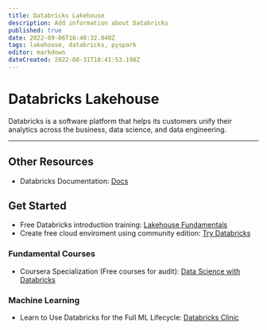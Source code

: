 ```yaml
---
title: Databricks Lakehouse
description: Add information about Databricks
published: true
date: 2022-09-06T16:48:32.040Z
tags: lakehouse, databricks, pyspark
editor: markdown
dateCreated: 2022-08-31T18:41:53.198Z
---
```


# Databricks Lakehouse
Databricks is a software platform that helps its customers unify their analytics across the business, data science, and data engineering.

---

## Other Resources
- Databricks Documentation: [Docs](https://docs.databricks.com/getting-started/index.html)

## Get Started
- Free Databricks introduction training: [Lakehouse Fundamentals]('https://www.databricks.com/learn/training/lakehouse-fundamentals')
- Create free cloud enviroment using community edition: [Try Databricks]('https://www.databricks.com/try-databricks')

### Fundamental Courses
- Coursera Specialization (Free courses for audit): [Data Science with Databricks](https://www.coursera.org/specializations/data-science-with-databricks-for-data-analysts) 

### Machine Learning
- Learn to Use Databricks for the Full ML Lifecycle: [Databricks Clinic]('https://www.youtube.com/watch?v=dQD2gVPJggQ&ab_channel=Databricks')
